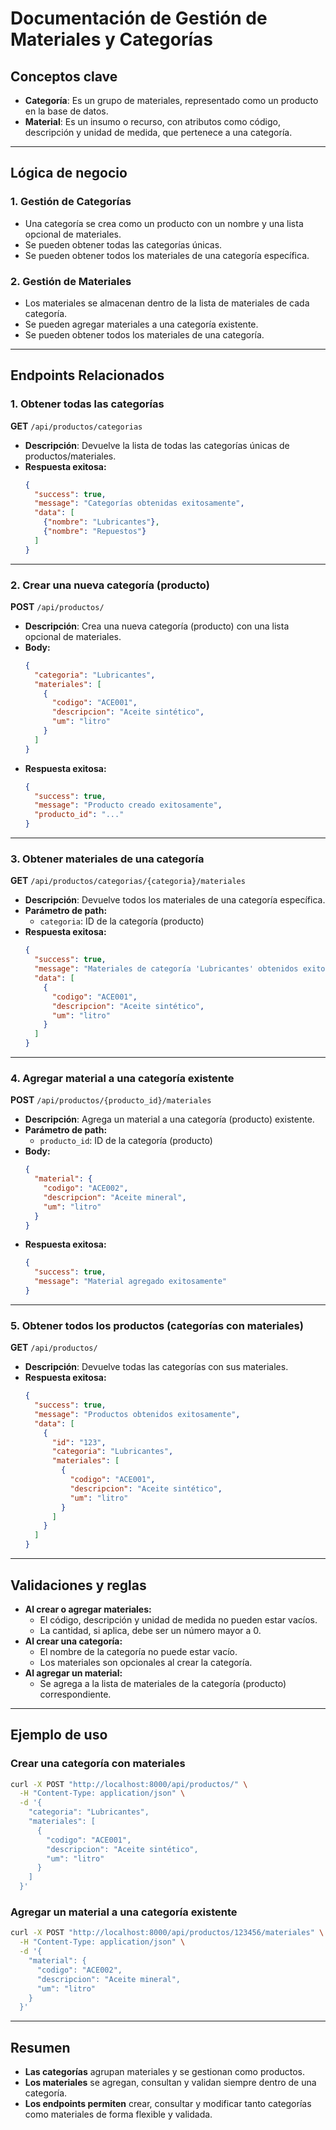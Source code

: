 # Documentación de Gestión de Materiales y Categorías

## Conceptos clave

- **Categoría**: Es un grupo de materiales, representado como un producto en la base de datos.
- **Material**: Es un insumo o recurso, con atributos como código, descripción y unidad de medida, que pertenece a una categoría.

---

## Lógica de negocio

### 1. **Gestión de Categorías**
- Una categoría se crea como un producto con un nombre y una lista opcional de materiales.
- Se pueden obtener todas las categorías únicas.
- Se pueden obtener todos los materiales de una categoría específica.

### 2. **Gestión de Materiales**
- Los materiales se almacenan dentro de la lista de materiales de cada categoría.
- Se pueden agregar materiales a una categoría existente.
- Se pueden obtener todos los materiales de una categoría.

---

## Endpoints Relacionados

### 1. Obtener todas las categorías
**GET** `/api/productos/categorias`

- **Descripción**: Devuelve la lista de todas las categorías únicas de productos/materiales.
- **Respuesta exitosa:**
  ```json
  {
    "success": true,
    "message": "Categorías obtenidas exitosamente",
    "data": [
      {"nombre": "Lubricantes"},
      {"nombre": "Repuestos"}
    ]
  }
  ```

---

### 2. Crear una nueva categoría (producto)
**POST** `/api/productos/`

- **Descripción**: Crea una nueva categoría (producto) con una lista opcional de materiales.
- **Body:**
  ```json
  {
    "categoria": "Lubricantes",
    "materiales": [
      {
        "codigo": "ACE001",
        "descripcion": "Aceite sintético",
        "um": "litro"
      }
    ]
  }
  ```
- **Respuesta exitosa:**
  ```json
  {
    "success": true,
    "message": "Producto creado exitosamente",
    "producto_id": "..."
  }
  ```

---

### 3. Obtener materiales de una categoría
**GET** `/api/productos/categorias/{categoria}/materiales`

- **Descripción**: Devuelve todos los materiales de una categoría específica.
- **Parámetro de path:**  
  - `categoria`: ID de la categoría (producto)
- **Respuesta exitosa:**
  ```json
  {
    "success": true,
    "message": "Materiales de categoría 'Lubricantes' obtenidos exitosamente",
    "data": [
      {
        "codigo": "ACE001",
        "descripcion": "Aceite sintético",
        "um": "litro"
      }
    ]
  }
  ```

---

### 4. Agregar material a una categoría existente
**POST** `/api/productos/{producto_id}/materiales`

- **Descripción**: Agrega un material a una categoría (producto) existente.
- **Parámetro de path:**  
  - `producto_id`: ID de la categoría (producto)
- **Body:**
  ```json
  {
    "material": {
      "codigo": "ACE002",
      "descripcion": "Aceite mineral",
      "um": "litro"
    }
  }
  ```
- **Respuesta exitosa:**
  ```json
  {
    "success": true,
    "message": "Material agregado exitosamente"
  }
  ```

---

### 5. Obtener todos los productos (categorías con materiales)
**GET** `/api/productos/`

- **Descripción**: Devuelve todas las categorías con sus materiales.
- **Respuesta exitosa:**
  ```json
  {
    "success": true,
    "message": "Productos obtenidos exitosamente",
    "data": [
      {
        "id": "123",
        "categoria": "Lubricantes",
        "materiales": [
          {
            "codigo": "ACE001",
            "descripcion": "Aceite sintético",
            "um": "litro"
          }
        ]
      }
    ]
  }
  ```

---

## Validaciones y reglas

- **Al crear o agregar materiales:**
  - El código, descripción y unidad de medida no pueden estar vacíos.
  - La cantidad, si aplica, debe ser un número mayor a 0.
- **Al crear una categoría:**
  - El nombre de la categoría no puede estar vacío.
  - Los materiales son opcionales al crear la categoría.
- **Al agregar un material:**
  - Se agrega a la lista de materiales de la categoría (producto) correspondiente.

---

## Ejemplo de uso

### Crear una categoría con materiales
```bash
curl -X POST "http://localhost:8000/api/productos/" \
  -H "Content-Type: application/json" \
  -d '{
    "categoria": "Lubricantes",
    "materiales": [
      {
        "codigo": "ACE001",
        "descripcion": "Aceite sintético",
        "um": "litro"
      }
    ]
  }'
```

### Agregar un material a una categoría existente
```bash
curl -X POST "http://localhost:8000/api/productos/123456/materiales" \
  -H "Content-Type: application/json" \
  -d '{
    "material": {
      "codigo": "ACE002",
      "descripcion": "Aceite mineral",
      "um": "litro"
    }
  }'
```

---

## Resumen

- **Las categorías** agrupan materiales y se gestionan como productos.
- **Los materiales** se agregan, consultan y validan siempre dentro de una categoría.
- **Los endpoints permiten** crear, consultar y modificar tanto categorías como materiales de forma flexible y validada. 